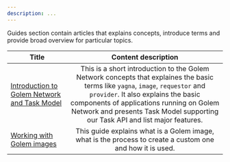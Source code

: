 ```yaml
---
description: ...
---
```



Guides section contain articles that explains concepts, introduce terms and provide broad overview for particular topics.

|Title                  |   Content  description  |
|-----------------------|:----------------------------------------:|
|[Introduction to Golem Network and Task Model](./task-model.md) | This is a short introduction to the Golem Network concepts that explaines the basic terms like `yagna`, `image`, `requestor` and `provider`. It also explains the basic components of applications running on Golem Network and presents Task Model supporting our Task API and list major features. |
|[Working with Golem images](./golem-images-explained.md)   | This guide explains what is a Golem image, what is the process to create a custom one and how it is used.    |



